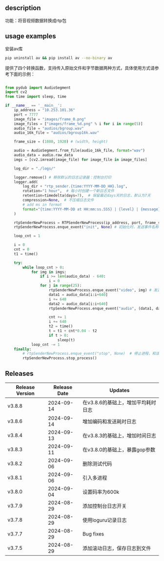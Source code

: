 ## description
功能：将音视频数据转换成rtp包

## usage examples
安装av库
```bash
pip uninstall av && pip install av --no-binary av
```

提供了四个转换函数，支持传入原始文件和字节数据两种方式，具体使用方式请参考下面的示例：
```python

from pydub import AudioSegment
import cv2
from time import sleep, time

if __name__ == '__main__':
    ip_address = "10.253.101.36"
    port = 7777
    image_file = "images/frame_0.png"
    image_files = ["images/frame_%d.png" % i for i in range(5)]
    audio_file = "audios/bgroup.wav"
    audio_16k_file = "audios/bgroup16k.wav"

    frame_size = (1080, 1920) # (width, height)

    audio = AudioSegment.from_file(audio_16k_file, format="wav")
    audio_data = audio.raw_data
    imgs = [cv2.imread(image_file) for image_file in image_files]

    log_dir = "./logs/"

    logger.remove() # 移除默认的日志记录器：控制台打印
    logger.add(
        log_dir + "rtp_sender.{time:YYYY-MM-DD_HH}.log", 
        rotation="1 hour",  # 每小时创建一个新日志文件
        retention=timedelta(days=7),  # 保留最近days天的日志，默认为7天
        compression=None,  # 不压缩日志文件
        # add ms in format
        format="{time:YYYY-MM-DD at HH:mm:ss.SSS} | {level} | {message}"
    )

    rtpSenderNewProcess = RTPSenderNewProcess(ip_address, port, frame_size, logger, hard_encode=True, open_log=True, days=7, stdout=False)
    rtpSenderNewProcess.enque_event("init", None) # 初始化时，发送事件名称"init"即可，data传None

    loop_cnt = 1

    i = 0
    cnt = 0
    t1 = time()

    try:
        while loop_cnt > 0:
            for img in imgs:
                if i >= len(audio_data) - 640:
                    i = 0
                for j in range(25):
                    rtpSenderNewProcess.enque_event("video", img) # 发送视频帧，事件名称"video"，data为img，表示一帧图像
                    data1 = audio_data[i:i+640]
                    i += 640
                    data2 = audio_data[i:i+640]
                    rtpSenderNewProcess.enque_event("audio", (data1, data2)) # 发送音频帧，事件名称"audio"，data为(data1, data2),表示两帧音频

                    cnt += 1
                    i += 640
                    t2 = time()
                    t = t1 + cnt*0.04 - t2
                    if t > 0:
                        sleep(t)
            loop_cnt -= 1
    finally:
        # rtpSenderNewProcess.enque_event("stop", None)  # 停止进程，和该进程相关的所有资源都会被释放，包括rtpSender以及其中的线程
        rtpSenderNewProcess.stop_process()
```

## Releases
| Release Version | Release Date | Updates                   |
|-----------------|--------------|---------------------------|
| v3.8.8          | 2024-09-14   | 在v3.8.6的基础上，增加平均耗时日志|
| v3.8.6          | 2024-09-14   | 增加编码和发送耗时日志|
| v3.8.4          | 2024-09-13   | 在v3.8.3的基础上，增加时间日志|
| v3.8.3          | 2024-09-11   | 在v3.8.0的基础上，暴露gop参数|
| v3.8.2          | 2024-09-06   | 删除测试代码              |
| v3.8.1          | 2024-09-06   | 引入多进程  |
| v3.8.0          | 2024-09-04   | 设置码率为600k  |
| v3.7.9          | 2024-08-29   | 添加控制台日志开关                 |
| v3.7.8          | 2024-08-29   | 使用loguru记录日志                 |
| v3.7.7          | 2024-08-29   | Bug fixes            |
| v3.7.5          | 2024-08-29   | 添加滚动日志，保存日志到文件                 |